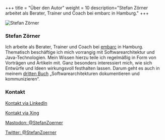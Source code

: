 +++
title = "Über den Autor"
weight = 10
description="Stefan Zörner arbeitet als Berater, Trainer und Coach bei embarc in Hamburg."
+++

![Stefan Zörner](/images/autor/SZ_web_300x202.jpg "Stefan Zörner")

### Stefan Zörner

Ich arbeite als Berater, Trainer und Coach bei [embarc](https://www.embarc.de) in Hamburg.
Thematisch beschäftige ich mich vorrangig mit Softwarearchitektur und Java-Technologien.
Mein Wissen hierzu teile ich regelmäßig in Form von Vorträgen und Artikeln mit.
Ganz besonders interessiert mich, wie sich Entwürfe und Ideen wirkungsvoll festhalten lassen.
Darum geht es auch in meinem [dritten Buch](/abspann/#die-inhalte) „Softwarearchitekturen dokumentieren und kommunizieren“.

### Kontakt

<i class="fab fa-linkedin"></i> [Kontakt via LinkedIn](https://www.linkedin.com/in/stefan-zoerner/)  

<i class="fab fa-xing"></i> [Kontakt via Xing](https://www.xing.com/profile/Stefan_Zoerner3)  

<i class="fab fa-mastodon"></i> [Mastodon: @StefanZoerner](https://mastodon.social/@StefanZoerner)  

<i class="fab fa-twitter"></i> [Twitter: @StefanZoerner](https://twitter.com/StefanZoerner)  

